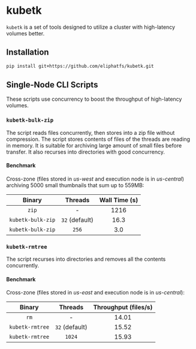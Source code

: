 # kubetk
`kubetk` is a set of tools designed to utilize a cluster with high-latency volumes better.

## Installation

```bash
pip install git+https://github.com/eliphatfs/kubetk.git
```

## Single-Node CLI Scripts

These scripts use concurrency to boost the throughput of high-latency volumes.

### `kubetk-bulk-zip`

The script reads files concurrently, then stores into a zip file without compression.
The script stores contents of files of the threads are reading in memory.
It is suitable for archiving large amount of small files before transfer.
It also recurses into directories with good concurrency.

#### Benchmark

Cross-zone (files stored in *us-west* and execution node is in *us-central*) archiving 5000 small thumbnails that sum up to 559MB:

| Binary | Threads | Wall Time (s) |
| :----: | :-----: | :--: |
| `zip` | - | 1216 |
| `kubetk-bulk-zip` | `32` (default) | 16.3 |
| `kubetk-bulk-zip` | `256` | 3.0 |

### `kubetk-rmtree`

The script recurses into directories and removes all the contents concurrently.

#### Benchmark

Cross-zone (files stored in *us-east* and execution node is in *us-central*):

| Binary | Threads | Throughput (files/s) |
| :----: | :-----: | :--: |
| `rm` | - | 14.01 |
| `kubetk-rmtree` | `32` (default) | 15.52 |
| `kubetk-rmtree` | `1024` | 15.93 |
